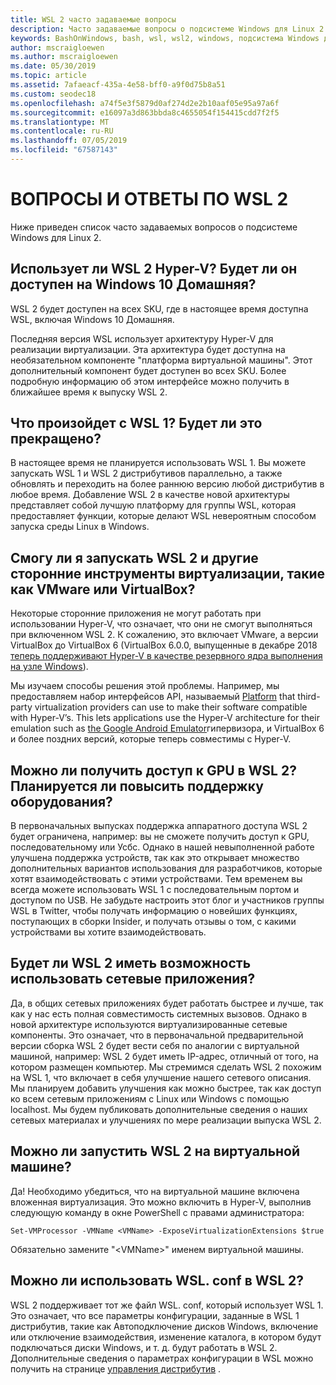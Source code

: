 ```yaml
---
title: WSL 2 часто задаваемые вопросы
description: Часто задаваемые вопросы о подсистеме Windows для Linux 2
keywords: BashOnWindows, bash, wsl, wsl2, windows, подсистема Windows для Linux, windowssubsystem, ubuntu, debian, suse, windows 10, установка
author: mscraigloewen
ms.author: mscraigloewen
ms.date: 05/30/2019
ms.topic: article
ms.assetid: 7afaeacf-435a-4e58-bff0-a9f0d75b8a51
ms.custom: seodec18
ms.openlocfilehash: a74f5e3f5879d0af274d2e2b10aaf05e95a97a6f
ms.sourcegitcommit: e16097a3d863bbda8c4655054f154415cdd7f2f5
ms.translationtype: MT
ms.contentlocale: ru-RU
ms.lasthandoff: 07/05/2019
ms.locfileid: "67587143"
---
```

# <a name="wsl-2-faq"></a>ВОПРОСЫ И ОТВЕТЫ ПО WSL 2

Ниже приведен список часто задаваемых вопросов о подсистеме Windows для Linux 2.

## <a name="does-wsl-2-use-hyper-v-will-it-be-available-on-windows-10-home"></a>Использует ли WSL 2 Hyper-V? Будет ли он доступен на Windows 10 Домашняя?

WSL 2 будет доступен на всех SKU, где в настоящее время доступна WSL, включая Windows 10 Домашняя.

Последняя версия WSL использует архитектуру Hyper-V для реализации виртуализации. Эта архитектура будет доступна на необязательном компоненте "платформа виртуальной машины". Этот дополнительный компонент будет доступен во всех SKU. Более подробную информацию об этом интерфейсе можно получить в ближайшее время к выпуску WSL 2.

## <a name="what-will-happen-to-wsl-1-will-it-be-abandoned"></a>Что произойдет с WSL 1? Будет ли это прекращено?

В настоящее время не планируется использовать WSL 1. Вы можете запускать WSL 1 и WSL 2 дистрибутивов параллельно, а также обновлять и переходить на более раннюю версию любой дистрибутив в любое время. Добавление WSL 2 в качестве новой архитектуры представляет собой лучшую платформу для группы WSL, которая предоставляет функции, которые делают WSL невероятным способом запуска среды Linux в Windows.

## <a name="will-i-be-able-to-run-wsl-2-and-other-3rd-party-virtualization-tools-such-as-vmware-or-virtualbox"></a>Смогу ли я запускать WSL 2 и другие сторонние инструменты виртуализации, такие как VMware или VirtualBox?

Некоторые сторонние приложения не могут работать при использовании Hyper-V, что означает, что они не смогут выполняться при включенном WSL 2. К сожалению, это включает VMware, а версии VirtualBox до VirtualBox 6 (VirtualBox 6.0.0, выпущенные в декабре 2018 [теперь поддерживают Hyper-V в качестве резервного ядра выполнения на узле Windows][1]).

Мы изучаем способы решения этой проблемы. Например, мы предоставляем набор интерфейсов API, называемый [Platform][2] that third-party virtualization providers can use to make their software compatible with Hyper-V’s. This lets applications use the Hyper-V architecture for their emulation such as [the Google Android Emulator][3]гипервизора, и VirtualBox 6 и более поздних версий, которые теперь совместимы с Hyper-V.

## <a name="can-i-access-the-gpu-in-wsl-2-are-there-plans-to-increase-hardware-support"></a>Можно ли получить доступ к GPU в WSL 2? Планируется ли повысить поддержку оборудования?

В первоначальных выпусках поддержка аппаратного доступа WSL 2 будет ограничена, например: вы не сможете получить доступ к GPU, последовательному или Усбс. Однако в нашей невыполненной работе улучшена поддержка устройств, так как это открывает множество дополнительных вариантов использования для разработчиков, которые хотят взаимодействовать с этими устройствами. Тем временем вы всегда можете использовать WSL 1 с последовательным портом и доступом по USB. Не забудьте настроить этот блог и участников группы WSL в Twitter, чтобы получать информацию о новейших функциях, поступающих в сборки Insider, и получать отзывы о том, с какими устройствами вы хотите взаимодействовать.

## <a name="will-wsl-2-be-able-to-use-networking-applications"></a>Будет ли WSL 2 иметь возможность использовать сетевые приложения?

Да, в общих сетевых приложениях будет работать быстрее и лучше, так как у нас есть полная совместимость системных вызовов. Однако в новой архитектуре используются виртуализированные сетевые компоненты. Это означает, что в первоначальной предварительной версии сборка WSL 2 будет вести себя по аналогии с виртуальной машиной, например: WSL 2 будет иметь IP-адрес, отличный от того, на котором размещен компьютер. Мы стремимся сделать WSL 2 похожим на WSL 1, что включает в себя улучшение нашего сетевого описания. Мы планируем добавить улучшения как можно быстрее, так как доступ ко всем сетевым приложениям с Linux или Windows с помощью localhost. Мы будем публиковать дополнительные сведения о наших сетевых материалах и улучшениях по мере реализации выпуска WSL 2.

## <a name="can-i-run-wsl-2-in-a-virtual-machine"></a>Можно ли запустить WSL 2 на виртуальной машине?

Да! Необходимо убедиться, что на виртуальной машине включена вложенная виртуализация. Это можно включить в Hyper-V, выполнив следующую команду в окне PowerShell с правами администратора:

`Set-VMProcessor -VMName <VMName> -ExposeVirtualizationExtensions $true`

Обязательно замените "&lt;VMName&gt;" именем виртуальной машины.

## <a name="can-i-use-wslconf-in-wsl-2"></a>Можно ли использовать WSL. conf в WSL 2?

WSL 2 поддерживает тот же файл WSL. conf, который использует WSL 1. Это означает, что все параметры конфигурации, заданные в WSL 1 дистрибутив, такие как Автоподключение дисков Windows, включение или отключение взаимодействия, изменение каталога, в котором будут подключаться диски Windows, и т. д. будут работать в WSL 2. Дополнительные сведения о параметрах конфигурации в WSL можно получить на странице [управления дистрибутив](./wsl-config.md) . 

 [1]: https://www.virtualbox.org/wiki/Changelog-6.0
 [2]: https://docs.microsoft.com/en-us/virtualization/api/
 [3]: https://devblogs.microsoft.com/visualstudio/hyper-v-android-emulator-support/